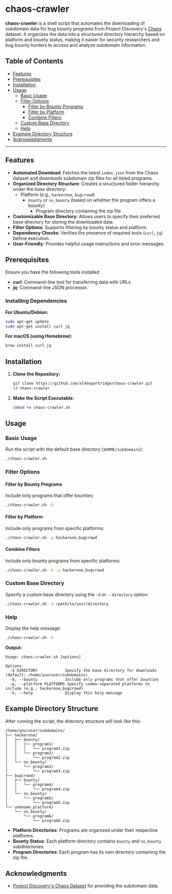 # chaos-crawler

**chaos-crawler** is a shell script that automates the downloading of subdomain data for bug bounty programs from Project Discovery's [Chaos](https://chaos.projectdiscovery.io/) dataset. It organizes the data into a structured directory hierarchy based on platform and bounty status, making it easier for security researchers and bug bounty hunters to access and analyze subdomain information.

## Table of Contents

- [Features](#features)
- [Prerequisites](#prerequisites)
- [Installation](#installation)
- [Usage](#usage)
  - [Basic Usage](#basic-usage)
  - [Filter Options](#filter-options)
    - [Filter by Bounty Programs](#filter-by-bounty-programs)
    - [Filter by Platform](#filter-by-platform)
    - [Combine Filters](#combine-filters)
  - [Custom Base Directory](#custom-base-directory)
  - [Help](#help)
- [Example Directory Structure](#example-directory-structure)
- [Acknowledgments](#acknowledgments)

---

## Features

- **Automated Download**: Fetches the latest `index.json` from the Chaos dataset and downloads subdomain zip files for all listed programs.
- **Organized Directory Structure**: Creates a structured folder hierarchy under the base directory:
  - Platform (e.g., `hackerone`, `bugcrowd`)
    - `bounty` or `no_bounty` (based on whether the program offers a bounty)
      - Program directory containing the zip file
- **Customizable Base Directory**: Allows users to specify their preferred base directory for storing the downloaded data.
- **Filter Options**: Supports filtering by bounty status and platform.
- **Dependency Checks**: Verifies the presence of required tools (`curl`, `jq`) before execution.
- **User-Friendly**: Provides helpful usage instructions and error messages.

## Prerequisites

Ensure you have the following tools installed:

- **curl**: Command-line tool for transferring data with URLs.
- **jq**: Command-line JSON processor.

### Installing Dependencies

**For Ubuntu/Debian:**

```bash
sudo apt-get update
sudo apt-get install curl jq
```

**For macOS (using Homebrew):**

```bash
brew install curl jq
```

## Installation

1. **Clone the Repository:**

   ```bash
   git clone https://github.com/aldenpartridge/chaos-crawler.git
   cd chaos-crawler
   ```

2. **Make the Script Executable:**

   ```bash
   chmod +x chaos-crawler.sh
   ```

## Usage

### Basic Usage

Run the script with the default base directory (`$HOME/subdomains`):

```bash
./chaos-crawler.sh
```

### Filter Options

#### Filter by Bounty Programs

Include only programs that offer bounties:

```bash
./chaos-crawler.sh -b
```

#### Filter by Platform

Include only programs from specific platforms:

```bash
./chaos-crawler.sh -p hackerone,bugcrowd
```

#### Combine Filters

Include only bounty programs from specific platforms:

```bash
./chaos-crawler.sh -b -p hackerone,bugcrowd
```

### Custom Base Directory

Specify a custom base directory using the `-d` or `--directory` option:

```bash
./chaos-crawler.sh -d /path/to/your/directory
```

### Help

Display the help message:

```bash
./chaos-crawler.sh -h
```

**Output:**

```
Usage: chaos-crawler.sh [options]

Options:
  -d DIRECTORY            Specify the base directory for downloads (default: /home/youruser/subdomains)
  -b, --bounty            Include only programs that offer bounties
  -p, --platform PLATFORMS Specify comma-separated platforms to include (e.g., hackerone,bugcrowd)
  -h, --help              Display this help message
```

## Example Directory Structure

After running the script, the directory structure will look like this:

```
/home/youruser/subdomains/
├── hackerone/
│   ├── bounty/
│   │   ├── program1/
│   │   │   └── program1.zip
│   │   └── program2/
│   │       └── program2.zip
│   └── no_bounty/
│       └── program3/
│           └── program3.zip
├── bugcrowd/
│   ├── bounty/
│   │   └── program4/
│   │       └── program4.zip
│   └── no_bounty/
│       └── program5/
│           └── program5.zip
└── unknown_platform/
    └── no_bounty/
        └── program6/
            └── program6.zip
```

- **Platform Directories**: Programs are organized under their respective platforms.
- **Bounty Status**: Each platform directory contains `bounty` and `no_bounty` subdirectories.
- **Program Directories**: Each program has its own directory containing the zip file.
## Acknowledgments

- [Project Discovery's Chaos Dataset](https://chaos.projectdiscovery.io/) for providing the subdomain data.
